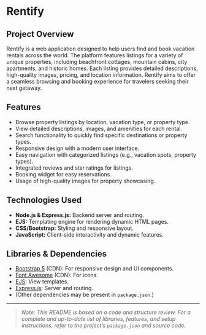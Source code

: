 # Rentify

## Project Overview

Rentify is a web application designed to help users find and book vacation rentals across the world. The platform features listings for a variety of unique properties, including beachfront cottages, mountain cabins, city apartments, and historic homes. Each listing provides detailed descriptions, high-quality images, pricing, and location information. Rentify aims to offer a seamless browsing and booking experience for travelers seeking their next getaway.

## Features

- Browse property listings by location, vacation type, or property type.
- View detailed descriptions, images, and amenities for each rental.
- Search functionality to quickly find specific destinations or property types.
- Responsive design with a modern user interface.
- Easy navigation with categorized listings (e.g., vacation spots, property types).
- Integrated reviews and star ratings for listings.
- Booking widget for easy reservations.
- Usage of high-quality images for property showcasing.

## Technologies Used

- **Node.js & Express.js:** Backend server and routing.
- **EJS:** Templating engine for rendering dynamic HTML pages.
- **CSS/Bootstrap:** Styling and responsive layout.
- **JavaScript:** Client-side interactivity and dynamic features.

## Libraries & Dependencies

- [Bootstrap 5](https://getbootstrap.com/) (CDN): For responsive design and UI components.
- [Font Awesome](https://fontawesome.com/) (CDN): For icons.
- [EJS](https://ejs.co/): View templates.
- [Express.js](https://expressjs.com/): Server and routing.
- (Other dependencies may be present in `package.json`.)

---

> _Note: This README is based on a code and structure review. For a complete and up-to-date list of libraries, features, and setup instructions, refer to the project’s `package.json` and source code._
